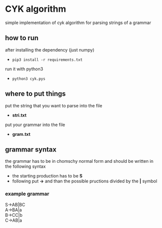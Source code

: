 # CYK algorithm

simple implementation of cyk algorithm for parsing strings of a grammar

## how to run

after installing the dependency (just numpy)

- `pip3 install -r requirements.txt`

run it with python3

- `python3 cyk.pys`

## where to put things

put the string that you want to parse into the file 

- **stri.txt**

put your grammar into the file
- **gram.txt**

## grammar syntax

the grammar has to be in chomschy normal form and should be written in the following syntax

- the starting production has to be **S**
- following put **->** and than the possible pructions divided by the **|** symbol 
  
### example grammar

S->AB|BC  
A->BA|a  
B->CC|b  
C->AB|a

